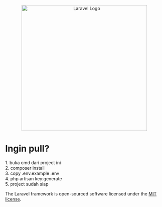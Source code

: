 <p align="center"><a href="https://laravel.com" target="_blank"><img src="https://raw.githubusercontent.com/laravel/art/master/logo-lockup/5%20SVG/2%20CMYK/1%20Full%20Color/laravel-logolockup-cmyk-red.svg" width="400" alt="Laravel Logo"></a></p>

<h1>Ingin pull?</h1>
<p>
    1. buka cmd dari project ini <br>
    2. composer install <br>
    3. copy .env.example .env <br>
    4. php artisan key:generate <br>
    5. project sudah siap <br>
</p>


The Laravel framework is open-sourced software licensed under the [MIT license](https://opensource.org/licenses/MIT).
